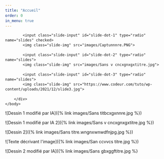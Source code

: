```yaml
---
title: "Accueil"
order: 0
in_menu: true
---
```

<!DOCTYPE html>
<html>
    <head>
        <title>Custom Slider</title>
    </head>
    <body>
        <div class="slider-container">
            <div class="menu">
                <label for="slide-dot-1"></label>
                <label for="slide-dot-2"></label>
                <label for="slide-dot-3"></label>
            </div>

            <input class="slide-input" id="slide-dot-1" type="radio" name="slides" checked>
            <img class="slide-img" src="images/Captunnnre.PNG">

            <input class="slide-input" id="slide-dot-2" type="radio" name="slides">
            <img class="slide-img" src="images/Sans v cncxgnxgxtitre.jpg">

            <input class="slide-input" id="slide-dot-3" type="radio" name="slides">
            <img class="slide-img" src="https://www.codeur.com/tuto/wp-content/uploads/2021/12/slide3.jpg">

        </div>
    </body>
</html> 





![Dessin 1 modifié par IA]({% link images/Sans titbcxgxnnre.jpg %})

![Dessin 1 modifié par IA 2]({% link images/Sans v cncxgnxgxtitre.jpg %})

![Dessin 2]({% link images/Sans titre.wngnxwnwdfnjpg.jpg %})

![Texte décrivant l'image]({% link images/San ccvvcs titre.jpg %})

![Dessin 2 modifié par IA]({% link images/Sans gbxggftitre.jpg %} 